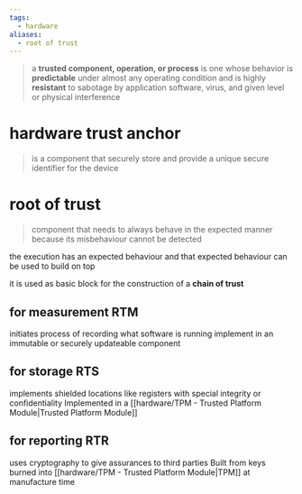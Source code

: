 ```yaml
---
tags:
  - hardware
aliases:
  - root of trust
---
```

 

> a **trusted component, operation, or process** is one whose behavior is **predictable** under almost any operating condition and is highly **resistant** to sabotage by application software, virus, and given level or physical interference

# hardware trust anchor
>is a component that securely store and provide a unique secure identifier for the device


# root of trust
 
>component that needs to always behave in the expected manner because its misbehaviour cannot be detected


the execution has an expected behaviour and that expected behaviour can be used to build on top

it is used as basic block for the construction of a **chain of trust**

## for measurement RTM
initiates process of recording what software is running 
implement in an immutable or securely updateable component 
## for storage RTS
implements shielded locations like registers with special integrity or confidentiality
Implemented in a [[hardware/TPM - Trusted Platform Module|Trusted Platform Module]]
## for reporting RTR
uses cryptography to give assurances to third parties
Built from keys burned into [[hardware/TPM - Trusted Platform Module|TPM]] at manufacture time
